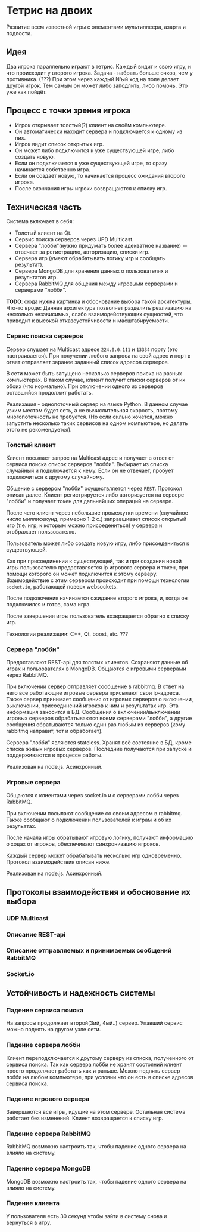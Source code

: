 
# Тетрис на двоих

Развитие всем известной игры с элементами мультиплеера, азарта и подлости.

## Идея

Два игрока параллельно играют в тетрис. Каждый видит и свою игру, и что происходит у второго игрока.
Задача - набрать больше очков, чем у противника. (???) При этом через каждый N'ый ход на поле делает другой игрок.
Тем самым он может либо заподлить, либо помочь. Это уже как пойдёт.

## Процесс с точки зрения игрока

 * Игрок открывает толстый(?) клиент на своём компьютере.
 * Он автоматически находит сервера и подключается к одному из них.
 * Игрок видит список открытых игр.
 * Он может либо подключится к уже существующей игре, либо создать новую.
 * Если он подключается к уже существующей игре, то сразу начинается собственно игра.
 * Если он создаёт новую, то начинается процесс ожидания второго игрока.
 * После окончания игры игроки возвращаются к списку игр.

## Техническая часть

Система включает в себя:

 * Толстый клиент на Qt.
 * Сервис поиска серверов через UPD Multicast.
 * Сервера "лобби"(нужно придумать более адекватное название) -- отвечает за регистрацию, авторизацию, списки игр.
 * Сервера игр (умеют обрабатывать логику игр и сообщать результат).
 * Сервера MongoDB для хранения данных о пользователях и результатов игр.
 * Сервера RabbitMQ для общения между игровыми серверами и серверами "лобби".

**TODO**: сюда нужна картинка и обоснование выбора такой архитектуры. Что-то вроде: Данная архитектура позволяет разделить реализацию на несколько
независимых, слабо взаимодействующих сущностей, что приводит к высокой отказоустойчивости и масштабируемости.


### Сервис поиска серверов

Сервер слушает на Multicast адресе `224.0.0.111` и `13334` порту (это настраивается). При получении любого запроса на свой адрес и порт в ответ
отправляет заранее заданный список адресов серверов.

В сети может быть запущено несколько серверов поиска на разных компьютерах. В таком случае, клиент получит списки серверов от их обоих (что нормально).
При отключении одного из серверов оставшийся продолжит работать.

Реализация - однопоточный сервер на языке Python. В данном случае узким местом будет сеть, а не вычислительная скорость, поэтому многопоточность не требуется.
(Но если сильно хочется, можно запустить несколько таких сервисов на одном компьютере, но делать этого не рекомендуется).

### Толстый клиент

Клиент посылает запрос на Multicast адрес и получает в ответ от сервиса поиска список серверов "лобби". Выбирает из списка случайный и подключается к нему.
Если он не отвечает, пробует подключиться к другому случайному.

Общение с сервером "лобби" осуществляется через `REST`. Протокол описан далее.
Клиент регистрируется либо авторизуется на сервере "лобби" и получает токен для дальнейших операций на сервере.

После чего клиент через небольшие промежутки времени (случайное число миллисекунд, примерно 1-2 с.) заправшивает список открытый игр (т.е. игр,
к которым можно присоедениться) у сервера и отображает пользователю.

Пользователь может либо создать новую игру, либо присоедениться к существующей.

Как при присоединении к существующей, так и при создании новой игры пользователю предоставляется ip игрового сервера и токен, при помощи которого он может
подключится к этому серверу. Взаимодействие с этим сервером происходит при помощи технологии `socket.io`, работающей поверх websockets.

После подключения начинается ожидание второго игрока, и, когда он подключился и готов, сама игра.

После завершения игры пользователь возвращается обратно к списку игр.

Технологии реализации: C++, Qt, boost, etc. ???

### Сервера "лобби"

Предоставляют REST-api для толстых клиентов. Сохраняют данные об играх и пользователях в MongoDB. Общаются с игровыми серверами через RabbitMQ.

При включении сервер отправляет сообщение в rabbitmq. В ответ на него все работающие игровые сервера присылают свои ip-адреса.
Также сервер принимает сообщения от игровых серверов о включении, выключении, присоединений игроков к ним и результатах игр. Эта информация заносится в БД.
Сообщения о включении/выключении игровых серверов обрабатываются всеми серверами "лобби", а другие сообщения обратываются только один раз любым из серверов
(кому rabbitmq направит, тот и обработает).

Сервера "лобби" являются stateless. Хранят всё состояние в БД, кроме списка живых игровых серверов. Последние получаются при запуске и поддерживаются в
процессе работы.

Реализован на node.js. Асинхронный.

### Игровые сервера

Общаются с клиентами через socket.io и с серверами лобби через RabbitMQ.

При включении посылают сообщение со своим адресом в rabbitmq. Также сообщают о подключении пользователей к играм и об их резульатах.

После начала игры обратывают игровую логику, получают информацию о ходах от игроков, обеспечивают синхронизацию игроков.

Каждый сервер может обрабатывать несколько игр одновременно. Протокол взаимодействия описан ниже.

Реализован на node.js. Асинхронный.

## Протоколы взаимодействия и обоснование их выбора

### UDP Multicast

### Описание REST-api

### Описание отправляемых и принимаемых сообщений RabbitMQ

### Socket.io

## Устойчивость и надежность системы

### Падение сервиса поиска
На запросы продолжает второй(3ий, 4ый..) сервер. Упавший сервис можно поднять на другом узле сети.

### Падение сервера лобби
Клиент переподключается к другому серверу из списка, полученного от сервиса поиска.
Так как сервера лобби не хранят состояний клиент просто продолжает работать как и раньше.
Можно поднять сервер лобби на любом компьютере, при условии что он есть в списке адресов сервиса поиска.

### Падение игрового сервера
Завершаются все игры, идущие на этом сервере. Остальная система работает без изменений.
Клиент возвращается к списку игр.

### Падение сервера RabbitMQ
RabbitMQ возможно настроить так, чтобы падение одного сервера на влияло на систему. 

### Падение сервера MongoDB
MongoDB возможно настроить так, чтобы падение одного сервера на влияло на систему. 

### Падение клиента
У пользователя есть 30 секунд чтобы зайти в систему снова и вернуться в игру.


